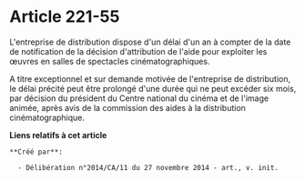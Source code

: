 # Article 221-55

L'entreprise de distribution dispose d'un délai d'un an à compter de la date de notification de la décision d'attribution de
l'aide pour exploiter les œuvres en salles de spectacles cinématographiques. 

A titre exceptionnel et sur demande motivée de l'entreprise de distribution, le délai précité peut être prolongé d'une durée
qui ne peut excéder six mois, par décision du président du Centre national du cinéma et de l'image animée, après avis de la
commission des aides à la distribution cinématographique.

**Liens relatifs à cet article**

	**Créé par**:

	  - Délibération n°2014/CA/11 du 27 novembre 2014 - art., v. init.
